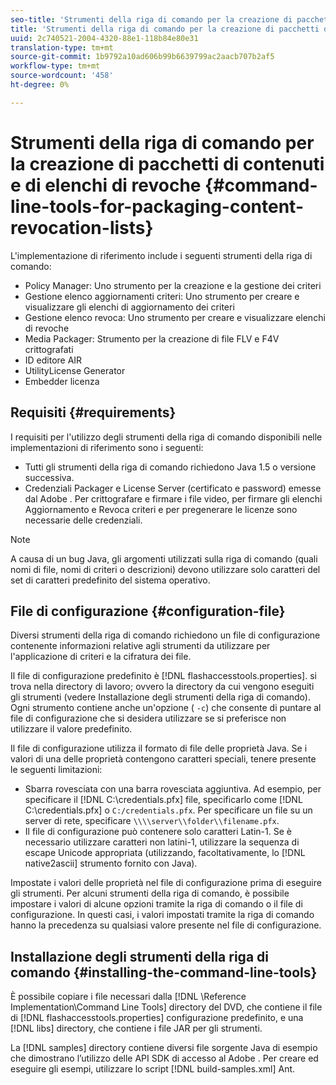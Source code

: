 ```yaml
---
seo-title: 'Strumenti della riga di comando per la creazione di pacchetti di contenuti e di elenchi di revoche '
title: 'Strumenti della riga di comando per la creazione di pacchetti di contenuti e di elenchi di revoche '
uuid: 2c740521-2004-4320-88e1-118b84e80e31
translation-type: tm+mt
source-git-commit: 1b9792a10ad606b99b6639799ac2aacb707b2af5
workflow-type: tm+mt
source-wordcount: '458'
ht-degree: 0%

---
```



# Strumenti della riga di comando per la creazione di pacchetti di contenuti e di elenchi di revoche {#command-line-tools-for-packaging-content-revocation-lists}

L&#39;implementazione di riferimento include i seguenti strumenti della riga di comando:

* Policy Manager: Uno strumento per la creazione e la gestione dei criteri
* Gestione elenco aggiornamenti criteri: Uno strumento per creare e visualizzare gli elenchi di aggiornamento dei criteri
* Gestione elenco revoca: Uno strumento per creare e visualizzare elenchi di revoche
* Media Packager: Strumento per la creazione di file FLV e F4V crittografati
* ID editore AIR
* UtilityLicense Generator
* Embedder licenza

## Requisiti {#requirements}

I requisiti per l&#39;utilizzo degli strumenti della riga di comando disponibili nelle implementazioni di riferimento sono i seguenti:

* Tutti gli strumenti della riga di comando richiedono Java 1.5 o versione successiva.
* Credenziali Packager e License Server (certificato e password) emesse dal Adobe . Per crittografare e firmare i file video, per firmare gli elenchi Aggiornamento e Revoca criteri e per pregenerare le licenze sono necessarie delle credenziali.

>[!NOTE]
>
>A causa di un bug Java, gli argomenti utilizzati sulla riga di comando (quali nomi di file, nomi di criteri o descrizioni) devono utilizzare solo caratteri del set di caratteri predefinito del sistema operativo.

## File di configurazione {#configuration-file}

Diversi strumenti della riga di comando richiedono un file di configurazione contenente informazioni relative agli strumenti da utilizzare per l&#39;applicazione di criteri e la cifratura dei file.

Il file di configurazione predefinito è [!DNL flashaccesstools.properties]. si trova nella directory di lavoro; ovvero la directory da cui vengono eseguiti gli strumenti (vedere Installazione degli strumenti della riga di comando). Ogni strumento contiene anche un&#39;opzione ( `-c`) che consente di puntare al file di configurazione che si desidera utilizzare se si preferisce non utilizzare il valore predefinito.

Il file di configurazione utilizza il formato di file delle proprietà Java. Se i valori di una delle proprietà contengono caratteri speciali, tenere presente le seguenti limitazioni:

* Sbarra rovesciata con una barra rovesciata aggiuntiva. Ad esempio, per specificare il [!DNL C:\credentials.pfx] file, specificarlo come [!DNL C:\\credentials.pfx] o `C:/credentials.pfx`. Per specificare un file su un server di rete, specificare `\\\\server\\folder\\filename.pfx`.
* Il file di configurazione può contenere solo caratteri Latin-1. Se è necessario utilizzare caratteri non latini-1, utilizzare la sequenza di escape Unicode appropriata (utilizzando, facoltativamente, lo [!DNL native2ascii] strumento fornito con Java).

Impostate i valori delle proprietà nel file di configurazione prima di eseguire gli strumenti. Per alcuni strumenti della riga di comando, è possibile impostare i valori di alcune opzioni tramite la riga di comando o il file di configurazione. In questi casi, i valori impostati tramite la riga di comando hanno la precedenza su qualsiasi valore presente nel file di configurazione.

## Installazione degli strumenti della riga di comando  {#installing-the-command-line-tools}

È possibile copiare i file necessari dalla [!DNL \Reference Implementation\Command Line Tools] directory del DVD, che contiene il file di [!DNL flashaccesstools.properties] configurazione predefinito, e una [!DNL libs] directory, che contiene i file JAR per gli strumenti.

La [!DNL samples] directory contiene diversi file sorgente Java di esempio che dimostrano l’utilizzo delle API SDK di accesso al Adobe . Per creare ed eseguire gli esempi, utilizzare lo script [!DNL build-samples.xml] Ant.